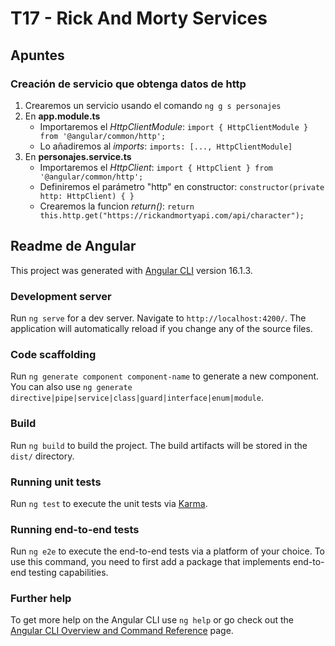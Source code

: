 # T17 - Rick And Morty Services
## Apuntes
### Creación de servicio que obtenga datos de http
1. Crearemos un servicio usando el comando `ng g s personajes`
2. En **app.module.ts**
    - Importaremos el *HttpClientModule*: `import { HttpClientModule } from '@angular/common/http';`
    - Lo añadiremos al *imports*: `imports: [..., HttpClientModule]`
3. En **personajes.service.ts**
    - Importaremos el *HttpClient*: `import { HttpClient } from '@angular/common/http';`
    - Definiremos el parámetro "http" en constructor: `constructor(private http: HttpClient) { }`
    - Crearemos la funcion *return()*: `return this.http.get("https://rickandmortyapi.com/api/character");`

## Readme de Angular
This project was generated with [Angular CLI](https://github.com/angular/angular-cli) version 16.1.3.

### Development server

Run `ng serve` for a dev server. Navigate to `http://localhost:4200/`. The application will automatically reload if you change any of the source files.

### Code scaffolding

Run `ng generate component component-name` to generate a new component. You can also use `ng generate directive|pipe|service|class|guard|interface|enum|module`.

### Build

Run `ng build` to build the project. The build artifacts will be stored in the `dist/` directory.

### Running unit tests

Run `ng test` to execute the unit tests via [Karma](https://karma-runner.github.io).

### Running end-to-end tests

Run `ng e2e` to execute the end-to-end tests via a platform of your choice. To use this command, you need to first add a package that implements end-to-end testing capabilities.

### Further help

To get more help on the Angular CLI use `ng help` or go check out the [Angular CLI Overview and Command Reference](https://angular.io/cli) page.
